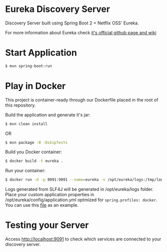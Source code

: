 # Eureka Discovery Server

Discovery Server built using Spring Boot 2 + Netflix OSS' Eureka. 

For more information about Eureka check [it's official github page and wiki][eureka-info]

# Start Application

```sh
$ mvn spring-boot:run
```

# Play in Docker

This project is container-ready through our Dockerfile placed in the root of this repository.

Build the application and generate it's jar:
```sh
$ mvn clean install
```
OR
```sh
$ mvn package -B -DskipTests
```

Build you Docker container:
```sh
$ docker build -t eureka .
```

Run your container:
```sh
$ docker run -d -p 9091:9091 --name=eureka -v /opt/eureka/logs:/tmp/logs -v /opt/eureka/config:/tmp/config eureka
```

Logs generated from SLF4J will be generated in /opt/eureka/logs folder. Place your custom application properties in /opt/eureka/config/application.yml optmized for `spring.profiles: docker`. You can use this [file][sample1] as an example.

# Testing your Server

Access [http://localhost:9091][eureka] to check which services are connected to your discovery server.


   [eureka]: <http://localhost:9091//>
   [sample1]: <https://github.com/enr1c091/microservices-oauth/blob/master/docker-compose/eureka/config/application.yml>
   [eureka-info]: <https://github.com/Netflix/eureka>
